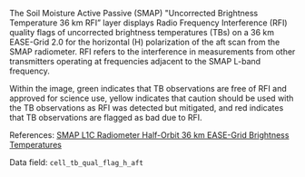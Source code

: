 The Soil Moisture Active Passive (SMAP) "Uncorrected Brightness Temperature 36 km RFI” layer displays Radio Frequency Interference (RFI) quality flags of uncorrected brightness temperatures (TBs) on a 36 km EASE-Grid 2.0 for the horizontal (H) polarization of the aft scan from the SMAP radiometer. RFI refers to the interference in measurements from other transmitters operating at frequencies adjacent to the SMAP L-band frequency.

Within the image, green indicates that TB observations are free of RFI and approved for science use, yellow indicates that caution should be used with the TB observations as RFI was detected but mitigated, and red indicates that TB observations are flagged as bad due to RFI.

References: [SMAP L1C Radiometer Half-Orbit 36 km EASE-Grid Brightness Temperatures](https://nsidc.org/data/SPL1CTB)

Data field: `cell_tb_qual_flag_h_aft`
